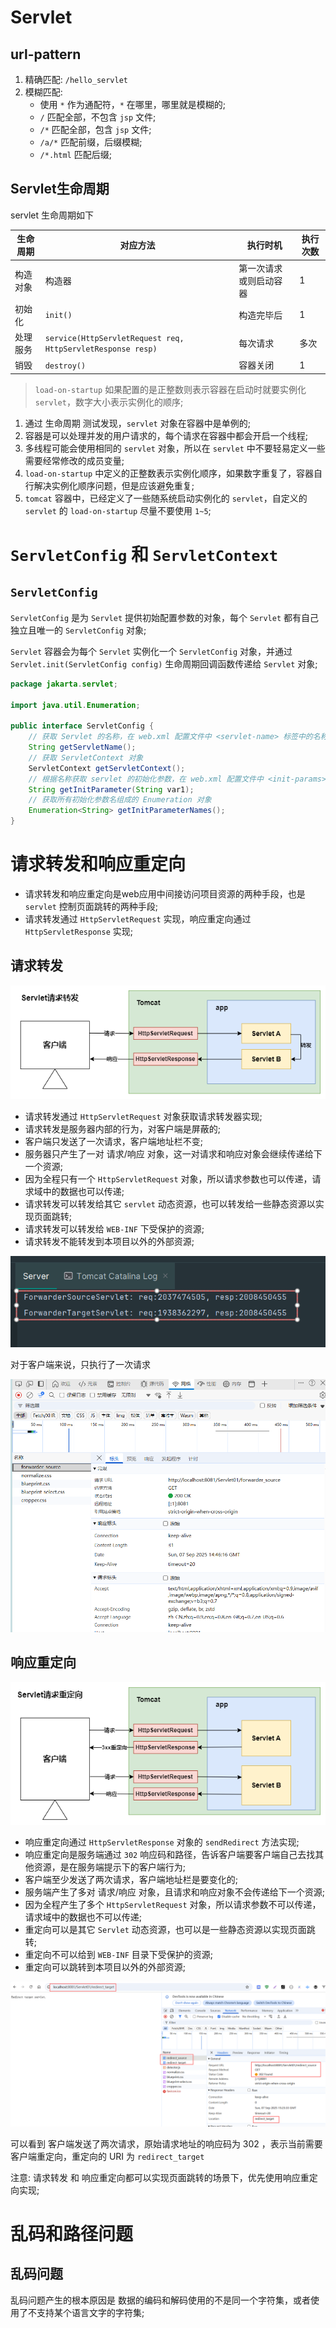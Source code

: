 # Servlet

## url-pattern

1. 精确匹配: `/hello_servlet`
2. 模糊匹配:
    - 使用 `*` 作为通配符，`*` 在哪里，哪里就是模糊的;
    - `/` 匹配全部，不包含 `jsp` 文件;
    - `/*` 匹配全部，包含 `jsp` 文件;
    - `/a/*` 匹配前缀，后缀模糊;
    - `/*.html` 匹配后缀;

## Servlet生命周期

servlet 生命周期如下

| 生命周期 | 对应方法                                                        | 执行时机        | 执行次数 |
|------|-------------------------------------------------------------|-------------|------|
| 构造对象 | 构造器                                                         | 第一次请求或则启动容器 | 1    |
| 初始化  | `init()`                                                    | 构造完毕后       | 1    | 
| 处理服务 | `service(HttpServletRequest req, HttpServletResponse resp)` | 每次请求        | 多次   |
| 销毁   | `destroy()`                                                 | 容器关闭        | 1    |


> `load-on-startup` 如果配置的是正整数则表示容器在启动时就要实例化 `servlet`，数字大小表示实例化的顺序;

1. 通过 生命周期 测试发现，`servlet` 对象在容器中是单例的;
2. 容器是可以处理并发的用户请求的，每个请求在容器中都会开启一个线程;
3. 多线程可能会使用相同的 `servlet` 对象，所以在 `servlet` 中不要轻易定义一些需要经常修改的成员变量;
4. `load-on-startup` 中定义的正整数表示实例化顺序，如果数字重复了，容器自行解决实例化顺序问题，但是应该避免重复;
5. `tomcat` 容器中，已经定义了一些随系统启动实例化的 `servlet`，自定义的 `servlet` 的 `load-on-startup` 尽量不要使用 `1~5`;


# `ServletConfig` 和 `ServletContext`

## `ServletConfig`

`ServletConfig` 是为 `Servlet` 提供初始配置参数的对象，每个 `Servlet` 都有自己独立且唯一的 `ServletConfig` 对象;

`Servlet` 容器会为每个 `Servlet` 实例化一个 `ServletConfig` 对象，并通过 `Servlet.init(ServletConfig config)` 生命周期回调函数传递给 `Servlet` 对象;

```java
package jakarta.servlet;

import java.util.Enumeration;

public interface ServletConfig {
    // 获取 Servlet 的名称，在 web.xml 配置文件中 <servlet-name> 标签中的名称
    String getServletName();
    // 获取 ServletContext 对象
    ServletContext getServletContext();
    // 根据名称获取 servlet 的初始化参数，在 web.xml 配置文件中 <init-params> 标签下定义的 key-value 数据对
    String getInitParameter(String var1);
    // 获取所有初始化参数名组成的 Enumeration 对象
    Enumeration<String> getInitParameterNames();
}
```


# 请求转发和响应重定向

- 请求转发和响应重定向是web应用中间接访问项目资源的两种手段，也是 `servlet` 控制页面跳转的两种手段;
- 请求转发通过 `HttpServletRequest` 实现，响应重定向通过 `HttpServletResponse` 实现;

## 请求转发

![请求转发](./imgs/servlet_request_zhuan_fa.png)

- 请求转发通过 `HttpServletRequest` 对象获取请求转发器实现;
- 请求转发是服务器内部的行为，对客户端是屏蔽的;
- 客户端只发送了一次请求，客户端地址栏不变;
- 服务器只产生了一对 请求/响应 对象，这一对请求和响应对象会继续传递给下一个资源;
- 因为全程只有一个 `HttpServletRequest` 对象，所以请求参数也可以传递，请求域中的数据也可以传递;
- 请求转发可以转发给其它 `servlet` 动态资源，也可以转发给一些静态资源以实现页面跳转;
- 请求转发可以转发给 `WEB-INF` 下受保护的资源;
- 请求转发不能转发到本项目以外的外部资源;

![请求转发执行日志](./imgs/servlet_request_forwarder.png)

对于客户端来说，只执行了一次请求

![请求转发客户端请求](./imgs/servlet_request_forwarder_browser.png)

## 响应重定向

![响应重定向](./imgs/servlet_request_chong_ding_xiang.png)

- 响应重定向通过 `HttpServletResponse` 对象的 `sendRedirect` 方法实现;
- 响应重定向是服务端通过 `302` 响应码和路径，告诉客户端要客户端自己去找其他资源，是在服务端提示下的客户端行为;
- 客户端至少发送了两次请求，客户端地址栏是要变化的;
- 服务端产生了多对 请求/响应 对象，且请求和响应对象不会传递给下一个资源;
- 因为全程产生了多个 `HttpServletRequest` 对象，所以请求参数不可以传递，请求域中的数据也不可以传递;
- 重定向可以是其它 `Servlet` 动态资源，也可以是一些静态资源以实现页面跳转;
- 重定向不可以给到 `WEB-INF` 目录下受保护的资源;
- 重定向可以跳转到本项目以外的外部资源;

![响应重定向到项目内部的动态资源](./imgs/servlet_response_redirect.png)

可以看到 客户端发送了两次请求，原始请求地址的响应码为 302 ，表示当前需要客户端重定向，重定向的 URI 为 `redirect_target`


注意: 请求转发 和 响应重定向都可以实现页面跳转的场景下，优先使用响应重定向实现;


# 乱码和路径问题

## 乱码问题

乱码问题产生的根本原因是 数据的编码和解码使用的不是同一个字符集，或者使用了不支持某个语言文字的字符集;




